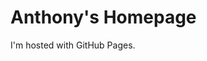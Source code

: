 <!DOCTYPE html>
<html>
<body>
<h1>Anthony's Homepage</h1>
<p>I'm hosted with GitHub Pages.</p>
</body>
</html>